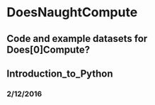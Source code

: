 # DoesNaughtCompute
## Code and example datasets for Does[0]Compute?

## Introduction\_to\_Python
### 2/12/2016

<!--
The Introduction to Python session covered chapters 1 and 2 of *Bioinformatics Programming Using Python*. We talked about how Python works as a programming languge, then looked at types in Python, focusing on primitive types, as well as explored the difference between functions and methods. In addition, we looked at if/else statements, while loops, and for loops.

The `IntroToPython.py` script is a coding challenge looking at some light sequence analysis and translating DNA into protein.
-->

